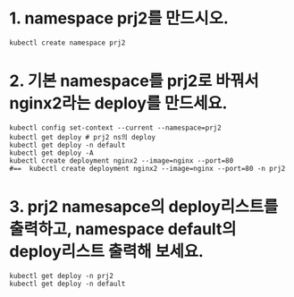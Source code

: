 

# 1. namespace prj2를 만드시오.
```
kubectl create namespace prj2
```

# 2. 기본 namespace를 prj2로 바꿔서 nginx2라는 deploy를 만드세요.
```
kubectl config set-context --current --namespace=prj2
kubectl get deploy # prj2 ns의 deploy
kubectl get deploy -n default
kubectl get deploy -A
kubectl create deployment nginx2 --image=nginx --port=80
#==  kubectl create deployment nginx2 --image=nginx --port=80 -n prj2
```

# 3. prj2 namesapce의 deploy리스트를 출력하고, namespace default의 deploy리스트 출력해 보세요.
```
kubectl get deploy -n prj2
kubectl get deploy -n default
```
